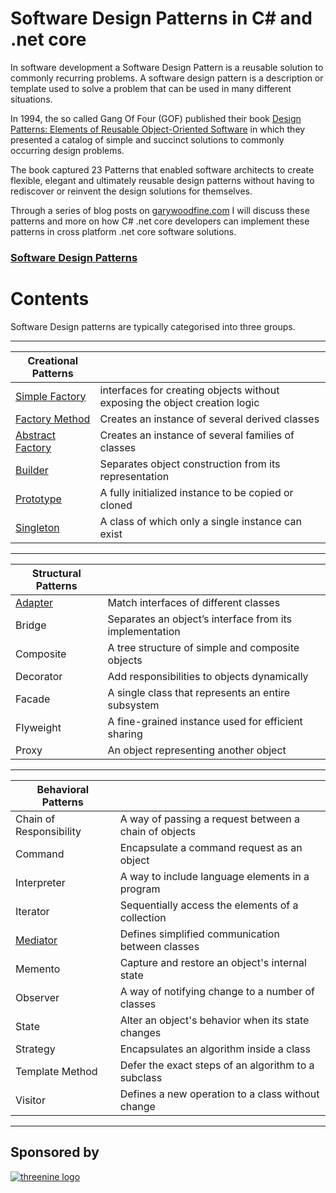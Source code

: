 # Software Design Patterns in C# and .net core


In software development a Software Design Pattern is a reusable solution to commonly recurring problems. A software design pattern is a description or template used to solve a problem that can be used in many different situations.

 In 1994, the so called Gang Of Four (GOF) published their book [Design Patterns: Elements of Reusable Object-Oriented Software](https://amzn.to/2Nx1Iq6) in which they presented a catalog of simple and succinct solutions to commonly occurring design problems. 

 The book captured 23 Patterns that enabled software architects to create flexible, elegant and ultimately reusable design patterns without having to rediscover or reinvent the design solutions for themselves.

 Through a series of blog posts on [garywoodfine.com](https://garywoodfine.com) I will discuss these patterns and more on how C# .net core developers can implement these patterns in cross platform .net core software solutions.

### [Software Design Patterns](https://garywoodfine.com/software-design-patterns/)

# Contents

Software Design patterns are typically categorised into three groups.

--------------------------------------------------------------------------------

|Creational Patterns  |  |
| ----------| ---------------------------------- |
| [Simple Factory](https://garywoodfine.com/simple-factory-pattern/) |interfaces for creating objects without exposing the object creation logic  |
| [Factory Method](https://garywoodfine.com/factory-method-design-pattern/) |	Creates an instance of several derived classes  |
| [Abstract Factory](https://garywoodfine.com/abstract-factory-design-pattern/) |Creates an instance of several families of classes  | 
| [Builder](https://garywoodfine.com/the-builder-pattern-net-core/) |Separates object construction from its representation  | 
| [Prototype](https://garywoodfine.com/the-prototype-design-pattern-c-net-core/) |A fully initialized instance to be copied or cloned  | 
| [Singleton](https://garywoodfine.com/singleton-design-pattern-c-net-core/) |	A class of which only a single instance can exist  | 
---------------------------------------------------------------------------------


|Structural Patterns  |  |
| ----------| ---------------------------------- |
| [Adapter](https://garywoodfine.com/the-adapter-pattern) | Match interfaces of different classes | 
| Bridge | Separates an object’s interface from its implementation | 
| Composite | A tree structure of simple and composite objects | 
| Decorator | Add responsibilities to objects dynamically | 
| Facade | A single class that represents an entire subsystem | 
| Flyweight | A fine-grained instance used for efficient sharing | 
| Proxy | An object representing another object | 

------------------------------------------------------------------------------------
 	
 	
|Behavioral Patterns |  |
| ----------| ---------------------------------- |
|Chain of Responsibility|	A way of passing a request between a chain of objects|
|Command|	Encapsulate a command request as an object|
|Interpreter|	A way to include language elements in a program|
|Iterator|	Sequentially access the elements of a collection|
|[Mediator](https://garywoodfine.com/the-mediator-pattern/)|	Defines simplified communication between classes|
|Memento|	Capture and restore an object's internal state|
|Observer|	A way of notifying change to a number of classes|
|State|	Alter an object's behavior when its state changes|
|Strategy|	Encapsulates an algorithm inside a class|
|Template Method|	Defer the exact steps of an algorithm to a subclass|
|Visitor|	Defines a new operation to a class without change|

-----------------------------------------------------------------------------------
## Sponsored by 
[![threenine logo](http://static.threenine.co.uk/img/github_footer.png)](https://threenine.co.uk/)
